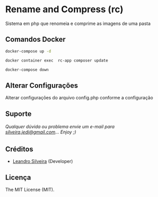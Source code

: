 # Rename and Compress (rc)
Sistema em php que renomeia e comprime as imagens de uma pasta

## Comandos Docker

```bash
docker-compose up -d
```

```bash
docker container exec  rc-app composer update
```

```bash
docker-compose down
```

## Alterar Configurações

Alterar configurações do arquivo config.php conforme a configuração


## Suporte

###### Qualquer dúvida ou problema envie um e-mail para silveira.jedi@gmail.com... Enjoy ;)

## Créditos

- [Leandro Silveira](https://github.com/silveirajedi) (Developer)

## Licença

The MIT License (MIT).